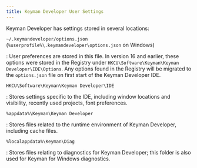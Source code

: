 ```yaml
---
title: Keyman Developer User Settings
---
```


Keyman Developer has settings stored in several locations:

`~/.keymandeveloper/options.json` (`%userprofile%\.keymandeveloper\options.json` on Windows)

: User preferences are stored in this file. In version 16 and earlier, these
  options were stored in the Registry under
  `HKCU\Software\Keyman\Keyman Developer\IDE\Options`. Any options found in
  the Registry will be migrated to the `options.json` file on first start
  of the Keyman Developer IDE.

`HKCU\Software\Keyman\Keyman Developer\IDE`

: Stores settings specific to the IDE, including window locations and
  visibility, recently used projects, font preferences.

`%appdata%\Keyman\Keyman Developer`

: Stores files related to the runtime environment of Keyman Developer, including
  cache files.

`%localappdata%\Keyman\Diag`

: Stores files relating to diagnostics for Keyman Developer; this folder is also
  used for Keyman for Windows diagnostics.
